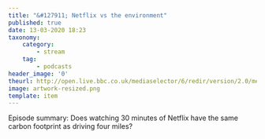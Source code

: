 ```yaml
---
title: "&#127911; Netflix vs the environment"
published: true
date: 13-03-2020 18:23
taxonomy:
    category:
        - stream
    tag:
        - podcasts
header_image: '0'
theurl: http://open.live.bbc.co.uk/mediaselector/6/redir/version/2.0/mediaset/audio-nondrm-download/proto/http/vpid/p08547mx.mp3
image: artwork-resized.png
template: item
--- 
```

Episode summary: Does watching 30 minutes of Netflix have the same carbon footprint as driving four miles?
